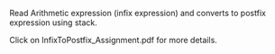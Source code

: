Read Arithmetic expression (infix expression) and converts to postfix expression using stack.

Click on InfixToPostfix_Assignment.pdf for more details.
